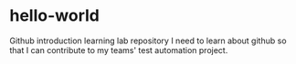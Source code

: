 # hello-world
Github introduction learning lab repository
I need to learn about github so that I can contribute to my teams' test automation project.
